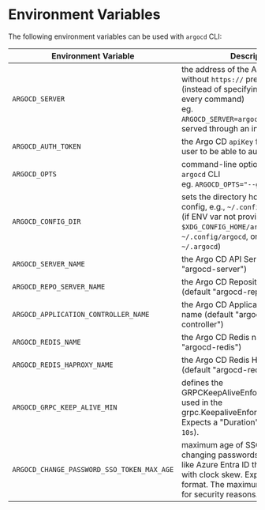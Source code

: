 # Environment Variables

The following environment variables can be used with `argocd` CLI:

| Environment Variable                 | Description                                                                                                                                                                                               |
| ------------------------------------ | --------------------------------------------------------------------------------------------------------------------------------------------------------------------------------------------------------- |
| `ARGOCD_SERVER`                      | the address of the Argo CD server without `https://` prefix <br> (instead of specifying `--server` for every command) <br> eg. `ARGOCD_SERVER=argocd.example.com` if served through an ingress with DNS   |
| `ARGOCD_AUTH_TOKEN`                  | the Argo CD `apiKey` for your Argo CD user to be able to authenticate                                                                                                                                     |
| `ARGOCD_OPTS`                        | command-line options to pass to `argocd` CLI <br> eg. `ARGOCD_OPTS="--grpc-web"`                                                                                                                          |
| `ARGOCD_CONFIG_DIR`                  | sets the directory hosting `argocd` CLI config, e.g., `~/.config/argocd/config`. (if ENV var not provided, defaults to `$XDG_CONFIG_HOME/argocd`, or `~/.config/argocd`, or if exists legacy `~/.argocd`) |
| `ARGOCD_SERVER_NAME`                 | the Argo CD API Server name (default "argocd-server")                                                                                                                                                     |
| `ARGOCD_REPO_SERVER_NAME`            | the Argo CD Repository Server name (default "argocd-repo-server")                                                                                                                                         |
| `ARGOCD_APPLICATION_CONTROLLER_NAME` | the Argo CD Application Controller name (default "argocd-application-controller")                                                                                                                         |
| `ARGOCD_REDIS_NAME`                  | the Argo CD Redis name (default "argocd-redis")                                                                                                                                                           |
| `ARGOCD_REDIS_HAPROXY_NAME`          | the Argo CD Redis HA Proxy name (default "argocd-redis-ha-haproxy")                                                                                                                                       |
| `ARGOCD_GRPC_KEEP_ALIVE_MIN`         | defines the GRPCKeepAliveEnforcementMinimum, used in the grpc.KeepaliveEnforcementPolicy. Expects a "Duration" format (default `10s`).                                                                    |
| `ARGOCD_CHANGE_PASSWORD_SSO_TOKEN_MAX_AGE` | maximum age of SSO tokens when changing passwords. Useful for IdPs like Azure Entra ID that issue tokens with clock skew. Expects a "Duration" format. The maximum is limited to `10m` for security reasons. (default `5m`).                                      |
